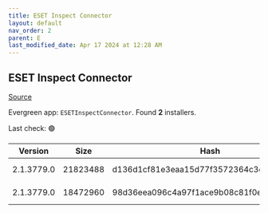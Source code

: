 ```yaml
---
title: ESET Inspect Connector
layout: default
nav_order: 2
parent: E
last_modified_date: Apr 17 2024 at 12:28 AM
---
```


## ESET Inspect Connector

[Source](https://www.eset.com/int/business/download/inspect/)

Evergreen app: `ESETInspectConnector`. Found **2** installers.

Last check: 🟢

| Version    | Size     | Hash                                     | Language | Architecture | Type | URI                                                                                                                                                                                                        |
| ---------- | -------- | ---------------------------------------- | -------- | ------------ | ---- | ---------------------------------------------------------------------------------------------------------------------------------------------------------------------------------------------------------- |
| 2.1.3779.0 | 21823488 | d136d1cf81e3eaa15d77f3572364c3c11c6faf22 | en_US    | x64          | msi  | [https://repository.eset.com/v1/com/eset/apps/business/eei/agent/v2/2.1.3779.0/ei_connector_nt64.msi](https://repository.eset.com/v1/com/eset/apps/business/eei/agent/v2/2.1.3779.0/ei_connector_nt64.msi) |
| 2.1.3779.0 | 18472960 | 98d36eea096c4a97f1ace9b08c81f0e02e481206 | en_US    | x86          | msi  | [https://repository.eset.com/v1/com/eset/apps/business/eei/agent/v2/2.1.3779.0/ei_connector_nt32.msi](https://repository.eset.com/v1/com/eset/apps/business/eei/agent/v2/2.1.3779.0/ei_connector_nt32.msi) |
